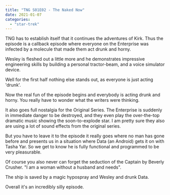 ```yaml
---
title: "TNG S01E02 - The Naked Now"
date: 2021-01-07
categories:
  - "star-trek"
---
```


TNG has to establish itself that it continues the adventures of Kirk. Thus the episode is a callback episode where everyone on the Enterprise was infected by a molecule that made them act drunk and horny.

Wesley is fleshed out a little more and he demonstrates impressive engineering skills by building a personal tractor-beam, and a voice simulator device.

Well for the first half nothing else stands out, as everyone is just acting 'drunk'.

Now the real fun of the episode begins and everybody is acting drunk and horny. You really have to wonder what the writers were thinking.

It also goes full nostalgia for the Original Series. The Enterprise is suddenly in immediate danger to be destroyed, and they even play the over-the-top dramatic music showing the soon-to-explode star. I am pretty sure they also are using a lot of sound effects from the original series.

But you have to leave it to the episode it really goes where no man has gone before and presents us in a situation where Data (an Android) gets it on with Tasha Yar. So we get to know he is fully functional and programmed to be very pleasurable.

Of course you also never can forget the seduction of the Captain by Beverly Crusher. "I am a woman without a husband and needs".

The ship is saved by a magic hypospray and Wesley and drunk Data.

Overall it's an incredibly silly episode.
